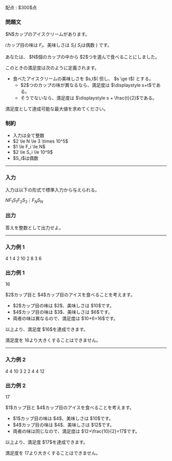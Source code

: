 
<div>

<span>

<span>

<p>
配点 : $300$点
</p>

<div>

<section>

### **問題文**

<p>
$N$カップのアイスクリームがあります。

$i$カップ目の味は $F_i$、美味しさは $S_i$( $S_i$は偶数 ) です。  
</p>

<p>
あなたは、 $N$個のカップの中から $2$つを選んで食べることにしました。

このときの満足度は次のように定義されます。  
</p>

<ul>

<li>
食べたアイスクリームの美味しさを $s,t$( 但し、 $s \ge t$) とする。
<ul>

<li>
$2$つのカップの味が異なるなら、満足度は $\displaystyle s+t$である。
</li>

<li>
そうでないなら、満足度は $\displaystyle s + \frac{t}{2}$である。
</li>

</ul>

</li>

</ul>

<p>
満足度として達成可能な最大値を求めてください。
</p>

</section>

</div>

<div>

<section>

### **制約**

<ul>

<li>
入力は全て整数
</li>

<li>
$2 \le N \le 3 \times 10^5$
</li>

<li>
$1 \le F_i \le N$
</li>

<li>
$2 \le S_i \le 10^9$
</li>

<li>
$S_i$は偶数
</li>

</ul>

</section>

</div>

---

<div>

<div>

<section>

### **入力**

<p>
入力は以下の形式で標準入力から与えられる。
</p>

<div>

$N$$F_1$$S_1$$F_2$$S_2$$\vdots$$F_N$$S_N$
</div>

</section>

</div>

<div>

<section>

### **出力**

<p>
答えを整数として出力せよ。
</p>

</section>

</div>

</div>

---

<div>

<section>

### **入力例 1**

<div>

4
1 4
2 10
2 8
3 6

</div>

</section>

</div>

<div>

<section>

### **出力例 1**

<div>

16

</div>

<p>
$2$カップ目と $4$カップ目のアイスを食べることを考えます。  
</p>

<ul>

<li>
$2$カップ目の味は $2$、美味しさは $10$です。
</li>

<li>
$4$カップ目の味は $3$、美味しさは $6$です。
</li>

<li>
両者の味は異なるので、満足度は $10+6=16$です。
</li>

</ul>

<p>
以上より、満足度 $16$を達成できます。

満足度を $16$より大きくすることはできません。
</p>

</section>

</div>

---

<div>

<section>

### **入力例 2**

<div>

4
4 10
3 2
2 4
4 12

</div>

</section>

</div>

<div>

<section>

### **出力例 2**

<div>

17

</div>

<p>
$1$カップ目と $4$カップ目のアイスを食べることを考えます。  
</p>

<ul>

<li>
$1$カップ目の味は $4$、美味しさは $10$です。
</li>

<li>
$4$カップ目の味は $4$、美味しさは $12$です。
</li>

<li>
両者の味は同じなので、満足度は $12+\frac{10}{2}=17$です。
</li>

</ul>

<p>
以上より、満足度 $17$を達成できます。

満足度を $17$より大きくすることはできません。
</p>

</section>

</div>

</span>

</span>

</div>
